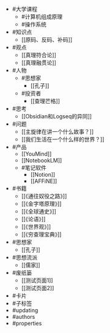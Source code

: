 - #大学课程
	- #计算机组成原理
	- #操作系统
- #知识点
	- [[原码、反码、补码]]
- #观点
	- [[真理符合论]]
	- [[真理融贯论]]
- #人物
	- #思想家
		- [[孔子]]
	- #投资者
		- [[查理芒格]]
- #思考
	- [[Obsidian和Logseq的异同]]
- #问题
	- [[主旋律在讲一个什么故事？]]
	- [[我们生活在一个什么样的世界？]]
- #产品
	- [[YouMind]]
	- [[NotebookLM]]
	- #笔记软件
		- [[Notion]]
		- [[AFFiNE]]
- #书籍
	- [[《通往奴役之路》]]
	- [[《金字塔原理》]]
	- [[《全球通史》]]
	- [[《论语》]]
	- [[《世界观》]]
	- [[《穷查理宝典》]]
- #思想家
	- [[孔子]]
- #思想流派
	- [[儒家]]
- #废纸篓
	- [[测试页面1]]
	- [[测试页面2]]
- #卡片
- #子标签
- #updating
- #authors
- #properties